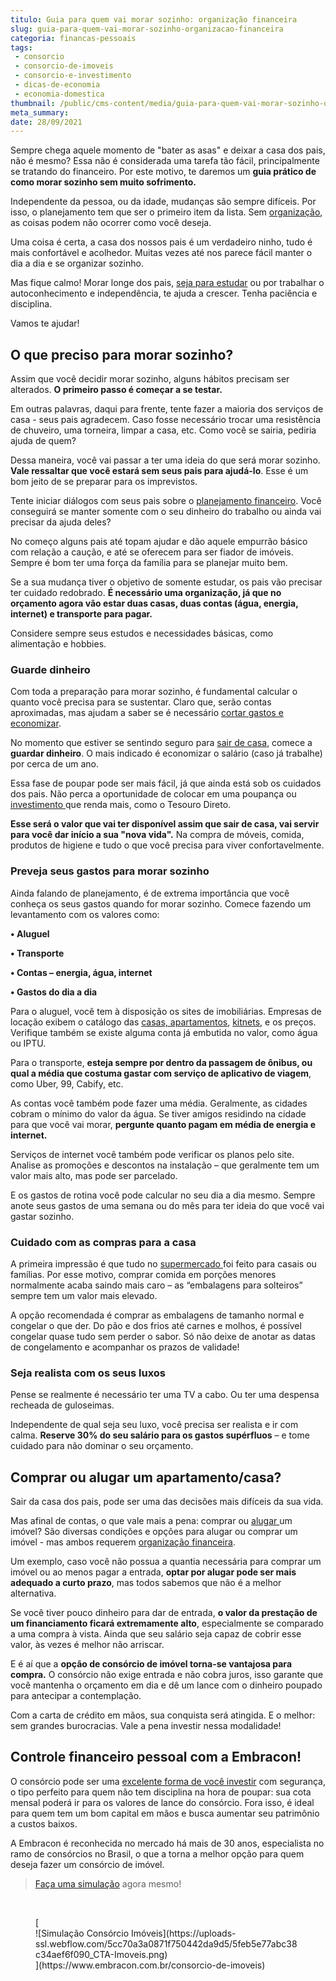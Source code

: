 ```yaml
---
titulo: Guia para quem vai morar sozinho: organização financeira
slug: guia-para-quem-vai-morar-sozinho-organizacao-financeira
categoria: financas-pessoais
tags:
 - consorcio
 - consorcio-de-imoveis
 - consorcio-e-investimento
 - dicas-de-economia
 - economia-domestica
thumbnail: /public/cms-content/media/guia-para-quem-vai-morar-sozinho-organizacao-financeira.jpg
meta_summary: 
date: 28/09/2021
---
```

Sempre chega aquele momento de "bater as asas" e deixar a casa dos pais, não é mesmo? Essa não é considerada uma tarefa tão fácil, principalmente se tratando do financeiro. Por este motivo, te daremos um **guia prático de como morar sozinho sem muito sofrimento.**

Independente da pessoa, ou da idade, mudanças são sempre difíceis. Por isso, o planejamento tem que ser o primeiro item da lista. Sem [organização](https://www.embracon.com.br/blog/planeje-sua-vida-financeira-e-fique-sempre-no-azul), as coisas podem não ocorrer como você deseja.

Uma coisa é certa, a casa dos nossos pais é um verdadeiro ninho, tudo é mais confortável e acolhedor. Muitas vezes até nos parece fácil manter o dia a dia e se organizar sozinho.

Mas fique calmo! Morar longe dos pais, [seja para estudar](https://www.embracon.com.br/blog/como-planejar-o-intercambio-do-seu-filho) ou por trabalhar o autoconhecimento e independência, te ajuda a crescer. Tenha paciência e disciplina.

Vamos te ajudar!

O que preciso para morar sozinho?
---------------------------------

Assim que você decidir morar sozinho, alguns hábitos precisam ser alterados. **O primeiro passo é começar a se testar.**

Em outras palavras, daqui para frente, tente fazer a maioria dos serviços de casa - seus pais agradecem. Caso fosse necessário trocar uma resistência de chuveiro, uma torneira, limpar a casa, etc. Como você se sairia, pediria ajuda de quem?

Dessa maneira, você vai passar a ter uma ideia do que será morar sozinho. **Vale ressaltar que você estará sem seus pais para ajudá-lo**. Esse é um bom jeito de se preparar para os imprevistos.

Tente iniciar diálogos com seus pais sobre o [planejamento financeiro](https://www.embracon.com.br/blog/faca-um-planejamento-financeiro-anual). Você conseguirá se manter somente com o seu dinheiro do trabalho ou ainda vai precisar da ajuda deles?

No começo alguns pais até topam ajudar e dão aquele empurrão básico com relação a caução, e até se oferecem para ser fiador de imóveis. Sempre é bom ter uma força da família para se planejar muito bem.

Se a sua mudança tiver o objetivo de somente estudar, os pais vão precisar ter cuidado redobrado. **É necessário uma organização, já que no orçamento agora vão estar duas casas, duas contas (água, energia, internet) e transporte para pagar.**

Considere sempre seus estudos e necessidades básicas, como alimentação e hobbies.

### Guarde dinheiro

Com toda a preparação para morar sozinho, é fundamental calcular o quanto você precisa para se sustentar. Claro que, serão contas aproximadas, mas ajudam a saber se é necessário [cortar gastos e economizar](https://www.embracon.com.br/blog/como-identificar-e-eliminar-gastos-desnecessarios).

No momento que estiver se sentindo seguro para [sair de casa](https://www.embracon.com.br/blog/8-dicas-compra-primeiro-imovel), comece a **guardar dinheiro**. O mais indicado é economizar o salário (caso já trabalhe) por cerca de um ano.

Essa fase de poupar pode ser mais fácil, já que ainda está sob os cuidados dos pais. Não perca a oportunidade de colocar em uma poupança ou [investimento ](https://www.embracon.com.br/blog/quais-sao-os-melhores-tipos-de-investimentos-atualmente-confira)que renda mais, como o Tesouro Direto.

**Esse será o valor que vai ter disponível assim que sair de casa, vai servir para você dar início a sua "nova vida".** Na compra de móveis, comida, produtos de higiene e tudo o que você precisa para viver confortavelmente.

### Preveja seus gastos para morar sozinho

Ainda falando de planejamento, é de extrema importância que você conheça os seus gastos quando for morar sozinho. Comece fazendo um levantamento com os valores como:

 **• Aluguel**

 **• Transporte**

 **• Contas – energia, água, internet**

 **• Gastos do dia a dia**

Para o aluguel, você tem à disposição os sites de imobiliárias. Empresas de locação exibem o catálogo das [casas, apartamentos](https://www.embracon.com.br/blog/casa-ou-apartamento-qual-a-melhor-escolha-para-voce), [kitnets](https://www.embracon.com.br/blog/qual-a-diferenca-entre-flat-e-kitnet), e os preços. Verifique também se existe alguma conta já embutida no valor, como água ou IPTU.

Para o transporte, **esteja sempre por dentro da passagem de ônibus, ou qual a média que costuma gastar com serviço de aplicativo de viagem**, como Uber, 99, Cabify, etc.

As contas você também pode fazer uma média. Geralmente, as cidades cobram o mínimo do valor da água. Se tiver amigos residindo na cidade para que você vai morar, **pergunte quanto pagam em média de energia e internet.**

Serviços de internet você também pode verificar os planos pelo site. Analise as promoções e descontos na instalação – que geralmente tem um valor mais alto, mas pode ser parcelado.

E os gastos de rotina você pode calcular no seu dia a dia mesmo. Sempre anote seus gastos de uma semana ou do mês para ter ideia do que você vai gastar sozinho.

### Cuidado com as compras para a casa

A primeira impressão é que tudo no [supermercado ](https://www.embracon.com.br/blog/10-importantes-dicas-para-economizar-nas-compras-de-casa)foi feito para casais ou famílias. Por esse motivo, comprar comida em porções menores normalmente acaba saindo mais caro – as “embalagens para solteiros” sempre tem um valor mais elevado.

A opção recomendada é comprar as embalagens de tamanho normal e congelar o que der. Do pão e dos frios até carnes e molhos, é possível congelar quase tudo sem perder o sabor. Só não deixe de anotar as datas de congelamento e acompanhar os prazos de validade!

### Seja realista com os seus luxos

Pense se realmente é necessário ter uma TV a cabo. Ou ter uma despensa recheada de guloseimas.

Independente de qual seja seu luxo, você precisa ser realista e ir com calma. **Reserve 30% do seu salário para os gastos supérfluos** – e tome cuidado para não dominar o seu orçamento.

Comprar ou alugar um apartamento/casa?
--------------------------------------

Sair da casa dos pais, pode ser uma das decisões mais difíceis da sua vida.

Mas afinal de contas, o que vale mais a pena: comprar ou [alugar ](https://www.embracon.com.br/blog/quer-alugar-o-seu-segundo-imovel-saiba-como-valoriza-lo)um imóvel? São diversas condições e opções para alugar ou comprar um imóvel - mas ambos requerem [organização financeira](https://www.embracon.com.br/blog/7-dicas-para-comecar-a-sua-organizacao-financeira).

Um exemplo, caso você não possua a quantia necessária para comprar um imóvel ou ao menos pagar a entrada, **optar por alugar pode ser mais adequado a curto prazo**, mas todos sabemos que não é a melhor alternativa.

Se você tiver pouco dinheiro para dar de entrada, **o valor da prestação de um financiamento ficará extremamente alto**, especialmente se comparado a uma compra à vista. Ainda que seu salário seja capaz de cobrir esse valor, às vezes é melhor não arriscar.

E é aí que a **opção de consórcio de imóvel torna-se vantajosa para compra.** O consórcio não exige entrada e não cobra juros, isso garante que você mantenha o orçamento em dia e dê um lance com o dinheiro poupado para antecipar a contemplação.

Com a carta de crédito em mãos, sua conquista será atingida. E o melhor: sem grandes burocracias. Vale a pena investir nessa modalidade!

Controle financeiro pessoal com a Embracon!
-------------------------------------------

O consórcio pode ser uma [excelente forma de você investir](https://www.embracon.com.br/blog/8-motivos-que-comprovam-que-consorcio-e-investimento) com segurança, o tipo perfeito para quem não tem disciplina na hora de poupar: sua cota mensal poderá ir para os valores de lance do consórcio. Fora isso, é ideal para quem tem um bom capital em mãos e busca aumentar seu patrimônio a custos baixos.

A Embracon é reconhecida no mercado há mais de 30 anos, especialista no ramo de consórcios no Brasil, o que a torna a melhor opção para quem deseja fazer um consórcio de imóvel.

> [Faça uma simulação](https://www.embracon.com.br/consorcio-de-imoveis) agora mesmo!

‍

<figure class="w-richtext-figure-type-image w-richtext-align-center">[<div>![Simulação Consórcio Imóveis](https://uploads-ssl.webflow.com/5cc70a3a0871f750442da9d5/5feb5e77abc38c34aef6f090_CTA-Imoveis.png)</div>](https://www.embracon.com.br/consorcio-de-imoveis)</figure>
